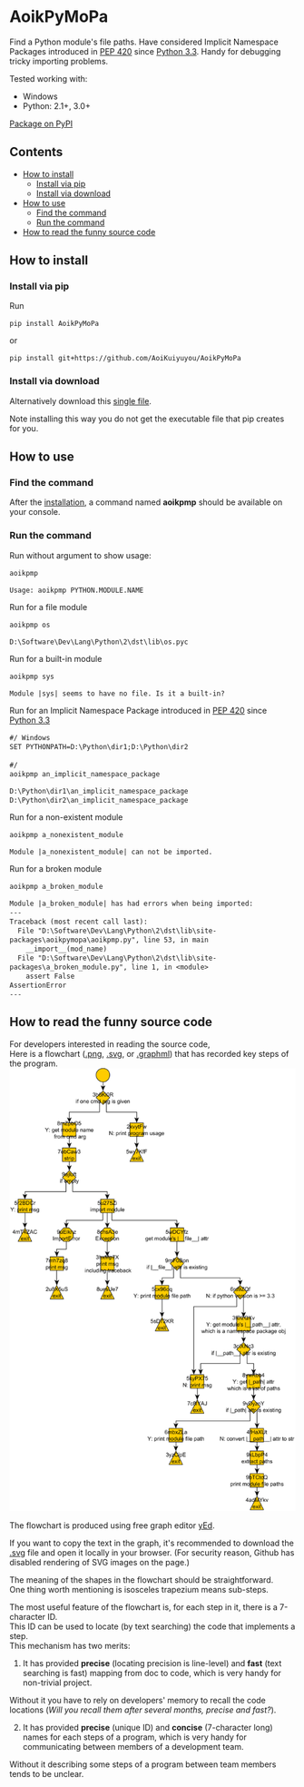 # AoikPyMoPa
Find a Python module's file paths. Have considered Implicit Namespace Packages introduced in [PEP 420](http://legacy.python.org/dev/peps/pep-0420/) since [Python 3.3](https://docs.python.org/3/whatsnew/3.3.html#pep-420-implicit-namespace-packages). Handy for debugging tricky importing problems.

Tested working with:
- Windows  
- Python: 2.1+, 3.0+

[Package on PyPI](https://pypi.python.org/pypi/AoikPyMoPa)

## Contents
- [How to install](#how-to-install)
  - [Install via pip](#install-via-pip)
  - [Install via download](#install-via-download)
- [How to use](#how-to-use)
  - [Find the command](#find-the-command)
  - [Run the command](#run-the-command)
- [How to read the funny source code](#how-to-read-the-funny-source-code)

## How to install
### Install via pip
Run
```
pip install AoikPyMoPa
```
or
```
pip install git+https://github.com/AoiKuiyuyou/AoikPyMoPa
```

### Install via download
Alternatively download this [single file](/src/aoikpymopa/aoikpmp.py).

Note installing this way you do not get the executable file that pip creates for you.

## How to use
### Find the command
After the [installation](#how-to-install), a command named **aoikpmp** should be available on your console.

### Run the command
Run without argument to show usage: 
```
aoikpmp
```
```
Usage: aoikpmp PYTHON.MODULE.NAME
```

Run for a file module
```
aoikpmp os
```
```
D:\Software\Dev\Lang\Python\2\dst\lib\os.pyc
```

Run for a built-in module
```
aoikpmp sys
```
```
Module |sys| seems to have no file. Is it a built-in?
```

Run for an Implicit Namespace Package introduced in [PEP 420](http://legacy.python.org/dev/peps/pep-0420/) since [Python 3.3](https://docs.python.org/3/whatsnew/3.3.html#pep-420-implicit-namespace-packages)
```
#/ Windows
SET PYTHONPATH=D:\Python\dir1;D:\Python\dir2

#/
aoikpmp an_implicit_namespace_package
```
```
D:\Python\dir1\an_implicit_namespace_package
D:\Python\dir2\an_implicit_namespace_package
```

Run for a non-existent module
```
aoikpmp a_nonexistent_module
```
```
Module |a_nonexistent_module| can not be imported.
```

Run for a broken module
```
aoikpmp a_broken_module
```
```
Module |a_broken_module| has had errors when being imported:
---
Traceback (most recent call last):
  File "D:\Software\Dev\Lang\Python\2\dst\lib\site-packages\aoikpymopa\aoikpmp.py", line 53, in main
    __import__(mod_name)
  File "D:\Software\Dev\Lang\Python\2\dst\lib\site-packages\a_broken_module.py", line 1, in <module>
    assert False
AssertionError
---
```

## How to read the funny source code
For developers interested in reading the source code,  
Here is a flowchart ([.png](/doc/dev/main.png?raw=true), [.svg](/doc/dev/main.svg?raw=true), or [.graphml](/doc/dev/main.graphml?raw=true)) that has recorded key steps of the program.  
![Image](/doc/dev/main.png?raw=true)

The flowchart is produced using free graph editor [yEd](http://www.yworks.com/en/products_yed_download.html).

If you want to copy the text in the graph, it's recommended to download the [.svg](/doc/dev/main.svg?raw=true) file and open it locally in your browser. (For security reason, Github has disabled rendering of SVG images on the page.)

The meaning of the shapes in the flowchart should be straightforward.  
One thing worth mentioning is isosceles trapezium means sub-steps.

The most useful feature of the flowchart is, for each step in it,
there is a 7-character ID.  
This ID can be used to locate (by text searching) the code that implements a step.  
This mechanism has two merits:

1. It has provided **precise** (locating precision is line-level)
  and **fast** (text searching is fast) mapping from doc to code, which is
  very handy for non-trivial project.

  Without it you have to rely on developers' memory to recall the code locations (*Will you recall them after several months, precise and fast?*).

2. It has provided **precise** (unique ID) and **concise** (7-character long) names
  for each steps of a program, which is very handy for communicating between
  members of a development team.

  Without it describing some steps of a program between team members tends to be unclear.
